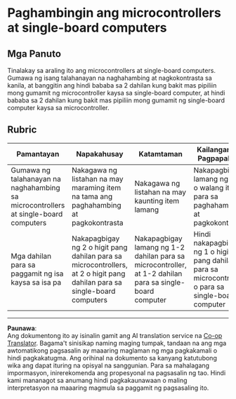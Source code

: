 <!--
CO_OP_TRANSLATOR_METADATA:
{
  "original_hash": "750bd75866471141f857240219084767",
  "translation_date": "2025-08-27T22:54:44+00:00",
  "source_file": "1-getting-started/lessons/2-deeper-dive/assignment.md",
  "language_code": "tl"
}
-->
# Paghambingin ang microcontrollers at single-board computers

## Mga Panuto

Tinalakay sa araling ito ang microcontrollers at single-board computers. Gumawa ng isang talahanayan na naghahambing at nagkokontrasta sa kanila, at banggitin ang hindi bababa sa 2 dahilan kung bakit mas pipiliin mong gumamit ng microcontroller kaysa sa single-board computer, at hindi bababa sa 2 dahilan kung bakit mas pipiliin mong gumamit ng single-board computer kaysa sa microcontroller.

## Rubric

| Pamantayan | Napakahusay | Katamtaman | Kailangan ng Pagpapabuti |
| ---------- | ----------- | ---------- | ------------------------ |
| Gumawa ng talahanayan na naghahambing sa microcontrollers at single-board computers | Nakagawa ng listahan na may maraming item na tama ang paghahambing at pagkokontrasta | Nakagawa ng listahan na may kaunting item lamang | Nakapagbigay lamang ng isa o walang item para sa paghahambing at pagkokontrasta |
| Mga dahilan para sa paggamit ng isa kaysa sa isa pa | Nakapagbigay ng 2 o higit pang dahilan para sa microcontrollers, at 2 o higit pang dahilan para sa single-board computers | Nakapagbigay lamang ng 1-2 dahilan para sa microcontroller, at 1-2 dahilan para sa single-board computer | Hindi nakapagbigay ng 1 o higit pang dahilan para sa microcontroller o para sa single-board computer |

---

**Paunawa**:  
Ang dokumentong ito ay isinalin gamit ang AI translation service na [Co-op Translator](https://github.com/Azure/co-op-translator). Bagama't sinisikap naming maging tumpak, tandaan na ang mga awtomatikong pagsasalin ay maaaring maglaman ng mga pagkakamali o hindi pagkakatugma. Ang orihinal na dokumento sa kanyang katutubong wika ang dapat ituring na opisyal na sanggunian. Para sa mahalagang impormasyon, inirerekomenda ang propesyonal na pagsasalin ng tao. Hindi kami mananagot sa anumang hindi pagkakaunawaan o maling interpretasyon na maaaring magmula sa paggamit ng pagsasaling ito.